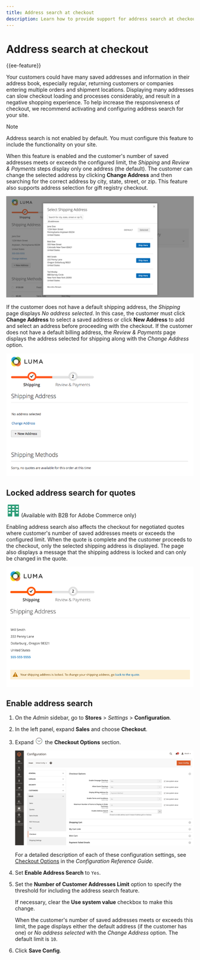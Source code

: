 ```yaml
---
title: Address search at checkout
description: Learn how to provide support for address search at checkout on your store.
---
```

# Address search at checkout

{{ee-feature}}

Your customers could have many saved addresses and information in their address book, especially regular, returning customers or companies entering multiple orders and shipment locations. Displaying many addresses can slow checkout loading and processes considerably, and result in a negative shopping experience. To help increase the responsiveness of checkout, we recommend activating and configuring address search for your site.

>[!NOTE]
>
>Address search is not enabled by default. You must configure this feature to include the functionality on your site.

When this feature is enabled and the customer's number of saved addresses meets or exceeds the configured limit, the _Shipping_ and _Review & Payments_ steps display only one address (the default). The customer can change the selected address by clicking **Change Address** and then searching for the correct address by city, state, street, or zip. This feature also supports address selection for gift registry checkout.

![Checkout with saved shipping addresses displayed](./assets/storefront-checkout-address-search.png)<!-- zoom -->

If the customer does not have a default shipping address, the _Shipping_ page displays _No address selected_. In this case, the customer must click **Change Address** to select a saved address or click **New Address** to add and select an address before proceeding with the checkout. If the customer does not have a default billing address, the _Review & Payments_ page displays the address selected for shipping along with the _Change Address_ option.

![Checkout with no address selected message](./assets/storefront-checkout-address-search-no-default.png)<!-- zoom -->

## Locked address search for quotes

![B2B for Adobe Commerce](../assets/b2b.svg) (Available with B2B for Adobe Commerce only)

Enabling address search also affects the checkout for negotiated quotes where customer's number of saved addresses meets or exceeds the configured limit. When the quote is complete and the customer proceeds to the checkout, only the selected shipping address is displayed. The page also displays a message that the shipping address is locked and can only be changed in the quote.

![Shipping address locked for a quote](./assets/quote-checkout-shipping-address-locked.png)<!-- zoom -->

## Enable address search

1. On the _Admin_ sidebar, go to **Stores** > _Settings_ > **Configuration**.

1. In the left panel, expand **Sales** and choose **Checkout**.

1. Expand ![Expansion selector](../assets/icon-display-expand.png) the **Checkout Options** section.

   ![Configuration - Checkout Options](../configuration-reference/sales/assets/checkout-checkout-options.png)<!-- zoom -->
   
   For a detailed description of each of these configuration settings, see [Checkout Options](https://docs.magento.com/user-guide/configuration/sales/checkout.html#checkout-options) in the _Configuration Reference Guide_.

1. Set **Enable Address Search** to `Yes`.

1. Set the **Number of Customer Addresses Limit** option to specify the threshold for including the address search feature.

   If necessary, clear the **Use system value** checkbox to make this change.

   When the customer's number of saved addresses meets or exceeds this limit, the page displays either the default address (if the customer has one) or _No address selected_ with the _Change Address_ option. The default limit is `10`.

1. Click **Save Config**.
